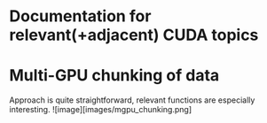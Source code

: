 # Documentation for relevant(+adjacent) CUDA topics

# Multi-GPU chunking of data
Approach is quite straightforward, relevant functions are especially interesting.
![image][images/mgpu_chunking.png]
